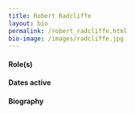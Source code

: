 ```yaml
---
title: Robert Radcliffe
layout: bio
permalink: /robert_radcliffe.html
bio-image: /images/radcliffe.jpg
---
```


#### Role(s)

#### Dates active

#### Biography